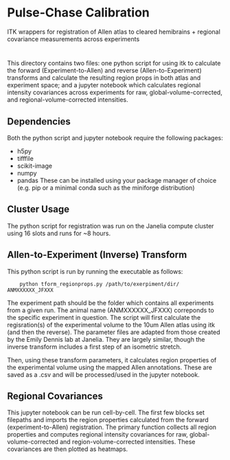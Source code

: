 # Pulse-Chase Calibration
ITK wrappers for registration of Allen atlas to cleared hemibrains + regional covariance measurements across experiments

#
This directory contains two files: one python script for using itk to calculate the forward (Experiment-to-Allen) and reverse (Allen-to-Experiment) transforms and calculate the resulting region props in both atlas and experiment space; and a jupyter notebook which calculates regional intensity covariances across experiments for raw, global-volume-corrected, and regional-volume-corrected intensities.

## Dependencies
Both the python script and jupyter notebook require the following packages:
+   h5py
+   tifffile
+   scikit-image
+   numpy
+   pandas
These can be installed using your package manager of choice (e.g. pip or a minimal conda such as the miniforge distribution)

## Cluster Usage
The python script for registration was run on the Janelia compute cluster using 16 slots and runs for ~8 hours.

## Allen-to-Experiment (Inverse) Transform
This python script is run by running the executable as follows:
```
    python tform_regionprops.py /path/to/exerpiment/dir/ ANMXXXXXX_JFXXX
```

The experiment path should be the folder which contains all experiments from a given run. The animal name (ANMXXXXXX_JFXXX) correponds to the specific experiment in question. The script will first calculate the regisration(s) of the experimental volume to the 10um Allen atlas using itk (and then the reverse). The parameter files are adapted from those created by the Emily Dennis lab at Janelia. They are largely similar, though the inverse transform includes a first step of an isometric stretch.

Then, using these transform parameters, it calculates region properties of the experimental volume using the mapped Allen annotations. These are saved as a .csv and will be processed/used in the jupyter notebook.

## Regional Covariances
This jupyter notebook can be run cell-by-cell. The first few blocks set filepaths and imports the region properties calculated from the forward (experiment-to-Allen) registration.
The primary function collects all region properties and computes regional intensity covariances for raw, global-volume-corrected and region-volume-corrected intensities. These covariances are then plotted as heatmaps.